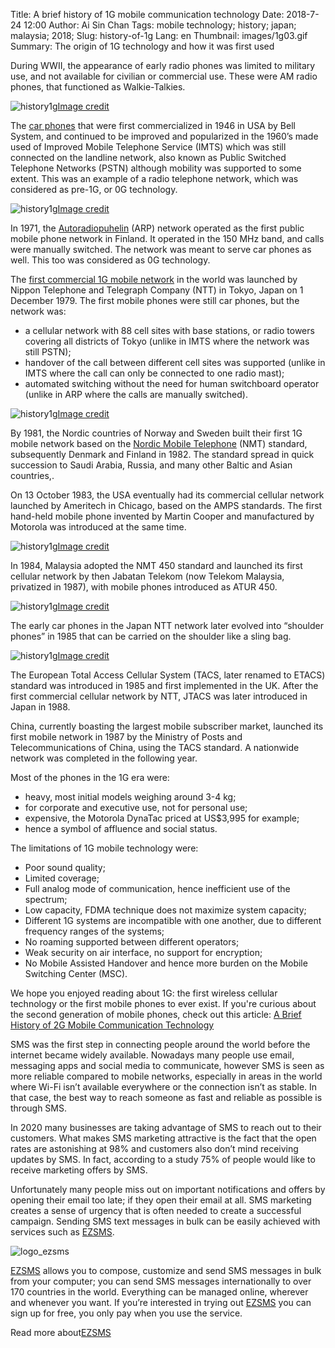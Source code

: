 Title: A brief history of 1G mobile communication technology
Date: 2018-7-24 12:00
Author: Ai Sin Chan
Tags: mobile technology; history; japan; malaysia; 2018; 
Slug: history-of-1g
Lang: en
Thumbnail: images/1g03.gif
Summary: The origin of 1G technology and how it was first used

During WWII, the appearance of early radio phones was limited to military use, and not available for civilian or commercial use. These were AM radio phones, that functioned as Walkie-Talkies.

![history1g](/images/1g01.jpg)<a class="caption" href="https://bluefletch.com/blog/the-history-of-mobile/">Image credit</a>

The [car phones](http://www.wb6nvh.com/Carphone.htm) that were first commercialized in 1946 in USA by Bell System, and continued to be improved and popularized in the 1960’s made used of Improved Mobile Telephone Service (IMTS) which was still connected on the landline network, also known as Public Switched Telephone Networks (PSTN) although mobility was supported to some extent. This was an example of a radio telephone network, which was considered as pre-1G, or 0G technology. 

![history1g](/images/1g02.jpg)<a class="caption" href="https://bluefletch.com/blog/the-history-of-mobile/">Image credit</a>

In 1971, the [Autoradiopuhelin](https://en.wikipedia.org/wiki/Autoradiopuhelin) (ARP) network operated as the first public mobile phone network in Finland. It operated in the 150 MHz band, and calls were manually switched. The network was meant to serve car phones as well. This too was considered as 0G technology. 

The [first commercial 1G mobile network](http://communities-dominate.blogs.com/brands/2009/11/celebrating-30-years-of-mobile-phones-thank-you-ntt-of-japan.html) in the world was launched by Nippon Telephone and Telegraph Company (NTT) in Tokyo, Japan on 1 December 1979. The first mobile phones were still car phones, but the network was:

-	a cellular network with 88 cell sites with base stations, or radio towers covering all districts of Tokyo (unlike in IMTS where the network was still PSTN);
-	handover of the call between different cell sites was supported (unlike in IMTS where the call can only be connected to one radio mast);
-	automated switching without the need for human switchboard operator (unlike in ARP where the calls are manually switched).

![history1g](/images/1g03.jpg)<a class="caption" href="http://communities-dominate.blogs.com/brands/2009/11/celebrating-30-years-of-mobile-phones-thank-you-ntt-of-japan.html">Image credit</a>

By 1981, the Nordic countries of Norway and Sweden built their first 1G mobile network based on the [Nordic Mobile Telephone](https://en.wikipedia.org/wiki/Nordic_Mobile_Telephone) (NMT) standard, subsequently Denmark and Finland in 1982. The standard spread in quick succession to Saudi Arabia, Russia, and many other Baltic and Asian countries,.

On 13 October 1983, the USA eventually had its commercial cellular network launched by Ameritech in Chicago, based on the AMPS standards. The first hand-held mobile phone invented by Martin Cooper and manufactured by Motorola was introduced at the same time.

![history1g](/images/1g04.jpg)<a class="caption" href="https://www.mpoweruk.com/figs/dynatac.htm">Image credit</a>

In 1984, Malaysia adopted the NMT 450 standard and launched its first cellular network by then Jabatan Telekom (now Telekom Malaysia, privatized in 1987), with mobile phones introduced as ATUR 450. 

![history1g](/images/1g05.jpg)<a class="caption" href="https://hobby-collection.blogspot.com/2012/12/telefon-bimbit-lama-nec-atur-450.html">Image credit</a>

The early car phones in the Japan NTT network later evolved into “shoulder phones” in 1985 that can be carried on the shoulder like a sling bag. 

![history1g](/images/1g06.jpg)<a class="caption" href="https://web-japan.org/kidsweb/hitech/mobile/mobile01.html">Image credit</a>

The European Total Access Cellular System (TACS, later renamed to ETACS) standard was introduced in 1985 and first implemented in the UK. After the first commercial cellular network by NTT, JTACS was later introduced in Japan in 1988. 

China, currently boasting the largest mobile subscriber market, launched its first mobile network in 1987 by the Ministry of Posts and Telecommunications of China, using the TACS standard. A nationwide network was completed in the following year.

Most of the phones in the 1G era were:

-	heavy, most initial models weighing around 3-4 kg;
-	for corporate and executive use, not for personal use; 
-	expensive, the Motorola DynaTac priced at US$3,995 for example;
-	hence a symbol of affluence and social status. 

The limitations of 1G mobile technology were:

-	Poor sound quality;
-	Limited coverage;
-	Full analog mode of communication, hence inefficient use of the spectrum; 
-	Low capacity, FDMA technique does not maximize system capacity;
-	Different 1G systems are incompatible with one another, due to different frequency ranges of the systems;
-	No roaming supported between different operators;
-	Weak security on air interface, no support for encryption;
-	No Mobile Assisted Handover and hence more burden on the Mobile Switching Center (MSC).

We hope you enjoyed reading about 1G: the first wireless cellular technology or the first mobile phones to ever exist. 
If you're curious about the second generation of mobile phones, check out this article: [A Brief History of 2G Mobile Communication Technology](https://blog.xoxzo.com/en/2018/08/01/history-of-2g/) 

SMS was the first step in connecting people around the world before the internet became widely available. Nowadays many people use email, messaging apps and social media to communicate, however SMS is seen as more reliable compared to mobile networks, especially in areas in the world where Wi-Fi isn’t available everywhere or the connection isn’t as stable. In that case, the best way to reach someone as fast and reliable as possible is through SMS.

In 2020 many businesses are taking advantage of SMS to reach out to their customers. What makes SMS marketing attractive is the fact that the open rates are astonishing at 98% and customers also don’t mind receiving updates by SMS.
In fact, according to a study 75% of people would like to receive marketing offers by SMS.

Unfortunately many people miss out on important notifications and offers by opening their email too late; if they open their email at all. SMS marketing creates a sense of urgency that is often needed to create a successful campaign.
Sending SMS text messages in bulk can be easily achieved with services such as [EZSMS](https://www.ezsms.biz/).

![logo_ezsms](/images/ezsms_logo-1.png)

[EZSMS](https://www.ezsms.biz/) allows you to compose, customize and send SMS messages in bulk from your computer; you can send SMS messages internationally to over 170 countries in the world. Everything can be managed online, wherever and whenever you want. If you’re interested in trying out [EZSMS](https://www.ezsms.biz/) you can sign up for free, you only pay when you use the service.

Read more about[EZSMS](https://www.ezsms.biz/)


